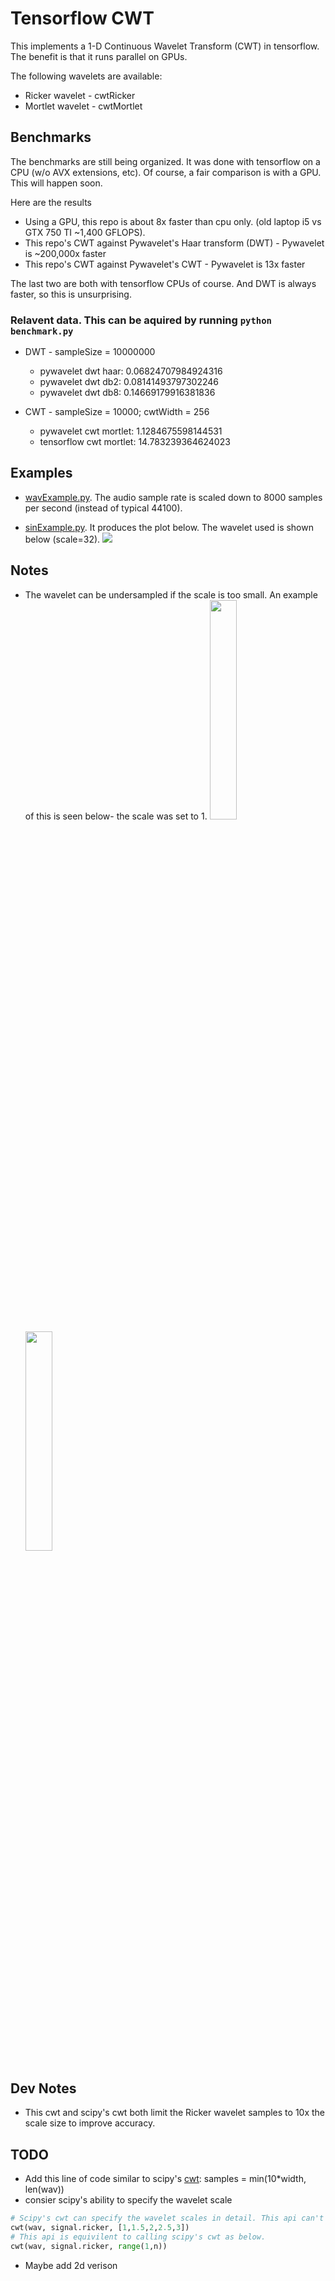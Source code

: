# Tensorflow CWT
This implements a 1-D Continuous Wavelet Transform (CWT) in tensorflow. The benefit is that it runs parallel on GPUs.

The following wavelets are available:
* Ricker wavelet - cwtRicker
* Mortlet wavelet - cwtMortlet

## Benchmarks
The benchmarks are still being organized. It was done with tensorflow on a CPU (w/o AVX extensions, etc). Of course, a fair comparison is with a GPU. This will happen soon.

Here are the results
* Using a GPU, this repo is about 8x faster than cpu only. (old laptop i5 vs GTX 750 TI ~1,400 GFLOPS). 
* This repo's CWT against Pywavelet's Haar transform (DWT) - Pywavelet is ~200,000x faster
* This repo's CWT against Pywavelet's CWT - Pywavelet is 13x faster

The last two are both with tensorflow CPUs of course. And DWT is always faster, so this is unsurprising.

### Relavent data. This can be aquired by running `python benchmark.py`

* DWT - sampleSize = 10000000
    * pywavelet dwt haar: 0.06824707984924316
    * pywavelet dwt db2: 0.08141493797302246
    * pywavelet dwt db8: 0.14669179916381836

* CWT - sampleSize = 10000; cwtWidth = 256
    * pywavelet cwt mortlet: 1.1284675598144531
    * tensorflow cwt mortlet: 14.783239364624023

## Examples
* [wavExample.py](https://github.com/nickgeoca/cwt-tensorflow/blob/master/wavExample.py). The audio sample rate is scaled down to 8000 samples per second (instead of typical 44100).

* [sinExample.py](https://github.com/nickgeoca/cwt-tensorflow/blob/master/sinExample.py). It produces the plot below. The wavelet used is shown below (scale=32).
![](https://github.com/nickgeoca/cwt-tensorflow/blob/master/mortletCWT.png)

## Notes
* The wavelet can be undersampled if the scale is too small. An example of this is seen below- the scale was set to 1. 
<img src="https://github.com/nickgeoca/cwt-tensorflow/blob/master/undersampled-wavelet-p1.png" width="30%" height="30%"><img src="https://github.com/nickgeoca/cwt-tensorflow/blob/master/undersampled-wavelet-p2.png" width="30%" height="30%">

## Dev Notes
* This cwt and scipy's cwt both limit the Ricker wavelet samples to 10x the scale size to improve accuracy. 

## TODO
* Add this line of code similar to scipy's [cwt](https://github.com/scipy/scipy/blob/63bcdc4eeafa59553c00e44343dbb38380bd9d45/scipy/signal/wavelets.py#L362): samples = min(10*width, len(wav))
* consier scipy's ability to specify the wavelet scale
```python
# Scipy's cwt can specify the wavelet scales in detail. This api can't do that.
cwt(wav, signal.ricker, [1,1.5,2,2.5,3])
# This api is equivilent to calling scipy's cwt as below.
cwt(wav, signal.ricker, range(1,n))
```
* Maybe add 2d verison
